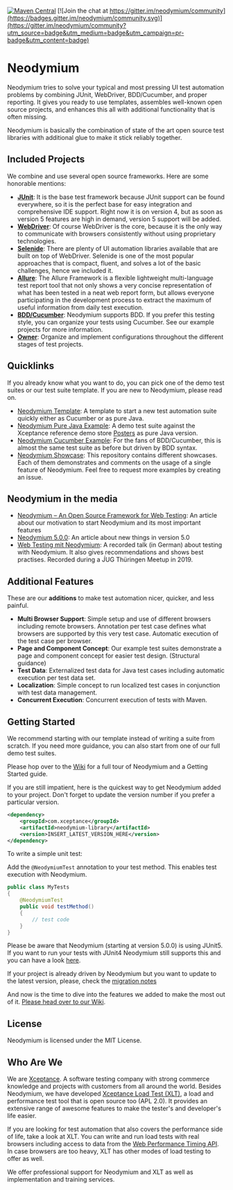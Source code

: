 [![Maven Central](https://img.shields.io/maven-central/v/com.xceptance/neodymium.svg?label=Maven%20Central)](https://search.maven.org/search?q=g:%22com.xceptance%22%20AND%20a:%22neodymium%22) [![Join the chat at https://gitter.im/neodymium/community](https://badges.gitter.im/neodymium/community.svg)](https://gitter.im/neodymium/community?utm_source=badge&utm_medium=badge&utm_campaign=pr-badge&utm_content=badge)

# Neodymium

Neodymium tries to solve your typical and most pressing UI test automation problems by combining JUnit, WebDriver, BDD/Cucumber, and proper reporting. It gives you ready to use templates, assembles well-known open source projects, and enhances this all with additional functionality that is often missing.

Neodymium is basically the combination of state of the art open source test libraries with additional glue to make it stick reliably together.

## Included Projects
We combine and use several open source frameworks. Here are some honorable mentions:

* [**JUnit**](https://github.com/junit-team/junit4): It is the base test framework because JUnit support can be found everywhere, so it is the perfect base for easy integration and comprehensive IDE support. Right now it is on version 4, but as soon as version 5 features are high in demand, version 5 support will be added.
* [**WebDriver**](https://github.com/SeleniumHQ/selenium): Of course WebDriver is the core, because it is the only way to communicate with browsers consistently without using proprietary technologies.
* [**Selenide**](https://github.com/codeborne/selenide): There are plenty of UI automation libraries available that are built on top of WebDriver. Selenide is one of the most popular approaches that is compact, fluent, and solves a lot of the basic challenges, hence we included it.
* [**Allure**](https://github.com/allure-framework/allure2): The Allure Framework is a flexible lightweight multi-language test report tool that not only shows a very concise representation of what has been tested in a neat web report form, but allows everyone participating in the development process to extract the maximum of useful information from daily test execution.
* [**BDD/Cucumber**](https://github.com/cucumber/cucumber-jvm): Neodymium supports BDD. If you prefer this testing style, you can organize your tests using Cucumber. See our example projects for more information.
* [**Owner**](https://github.com/lviggiano/owner): Organize and implement configurations throughout the different stages of test projects.

## Quicklinks
If you already know what you want to do, you can pick one of the demo test suites or our test suite template. If you are new to Neodymium, please read on. 

* [Neodymium Template](https://github.com/Xceptance/neodymium-template): A template to start a new test automation suite quickly either as Cucumber or as pure Java. 
* [Neodymium Pure Java Example](https://github.com/Xceptance/neodymium-example): A demo test suite against the Xceptance
  reference demo store [Posters](https://github.com/Xceptance/neodymium/wiki/Posters-demo-store) as pure Java version.
* [Neodymium Cucumber Example](https://github.com/Xceptance/neodymium-cucumber-example): For the fans of BDD/Cucumber, this is almost the same test suite as before but driven by BDD syntax.
* [Neodymium Showcase](https://github.com/Xceptance/neodymium-showcase): This repository contains different showcases. Each of them demonstrates and comments on the usage of a single feature of Neodymium. Feel free to request more examples by creating an issue.

## Neodymium in the media
* [Neodymium – An Open Source Framework for Web Testing](https://blog.xceptance.com/2019/02/26/neodymium-an-open-source-framework-for-web-testing/): An article about our motivation to start Neodymium and its most important features
* [Neodymium 5.0.0](https://blog.xceptance.com/2024/06/26/a-new-magnetic-force-neodymium-5-0-0-release/): An article about new things in version 5.0
* [Web Testing mit Neodymium](https://www.youtube.com/watch?v=hn-juzcXrZg): A recorded talk (in German) about testing with Neodymium. It also gives recommendations and shows best practises. Recorded during a J́UG Thüringen Meetup in 2019.

## Additional Features
These are our **additions** to make test automation nicer, quicker, and less painful. 

* **Multi Browser Support**: Simple setup and use of different browsers including remote browsers. Annotation per test case defines what browsers are supported by this very test case. Automatic execution of the test case per browser.
* **Page and Component Concept**: Our example test suites demonstrate a page and component concept for easier test design. (Structural guidance)
* **Test Data**: Externalized test data for Java test cases including automatic execution per test data set.
* **Localization**: Simple concept to run localized test cases in conjunction with test data management.
* **Concurrent Execution**: Concurrent execution of tests with Maven.

## Getting Started
We recommend starting with our template instead of writing a suite from scratch. If you need more guidance, you can also start from one of our full demo test suites.

Please hop over to the [Wiki](https://github.com/Xceptance/neodymium/wiki/) for a full tour of Neodymium and a Getting
Started guide.

If you are still impatient, here is the quickest way to get Neodymium added to your project. Don't forget to update the version number if you prefer a particular version.

```xml
<dependency>
    <groupId>com.xceptance</groupId>
    <artifactId>neodymium-library</artifactId>
    <version>INSERT_LATEST_VERSION_HERE</version>
</dependency>
```

To write a simple unit test:

Add the `@NeodymiumTest` annotation to your test method. This enables test execution with Neodymium.

```java
public class MyTests
{
    @NeodymiumTest 
    public void testMethod()
    {
        // test code
    }
}

```

Please be aware that Neodymium (starting at version 5.0.0) is using JUnit5. If you want to run your tests with JUnit4
Neodymium still supports this and you can have a look [here](https://github.com/Xceptance/neodymium/wiki/).

If your project is already driven by Neodymium but you want to update to the latest version, please, check
the [migration notes](https://github.com/Xceptance/neodymium/wiki/Migrate-to-Neodymium-5)

And now is the time to dive into the features we added to make the most out of
it. [Please head over to our Wiki](https://github.com/Xceptance/neodymium/wiki/).

## License
Neodymium is licensed under the MIT License.

## Who Are We
We are [Xceptance](https://www.xceptance.com/en/). A software testing company with strong commerce knowledge and projects with customers from all around the world. Besides Neodymium, we have developed [Xceptance Load Test (XLT)](https://github.com/Xceptance/XLT), a load and performance test tool that is open source too (APL 2.0). It provides an extensive range of awesome features to make the tester's and developer's life easier.

If you are looking for test automation that also covers the performance side of life, take a look at XLT. You can write and run load tests with real browsers including access to data from the [Web Performance Timing API](http://w3c.github.io/perf-timing-primer/). In case browsers are too heavy, XLT has other modes of load testing to offer as well. 

We offer professional support for Neodymium and XLT as well as implementation and training services.
